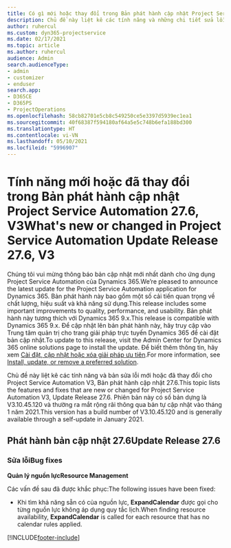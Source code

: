 ```yaml
---
title: Có gì mới hoặc thay đổi trong Bản phát hành cập nhật Project Service Automation 27.6, Bản vá, V3
description: Chủ đề này liệt kê các tính năng và những chi tiết sửa lỗi trong bản phát hành cập nhật Project Service Automation, bản vá 27.6, V3.
author: ruhercul
ms.custom: dyn365-projectservice
ms.date: 02/17/2021
ms.topic: article
ms.author: ruhercul
audience: Admin
search.audienceType:
- admin
- customizer
- enduser
search.app:
- D365CE
- D365PS
- ProjectOperations
ms.openlocfilehash: 58cb82701e5cb8c549250ce5e3397d5939ec1ea1
ms.sourcegitcommit: 40f68387f594180af64a5e5c748b6efa188bd300
ms.translationtype: HT
ms.contentlocale: vi-VN
ms.lasthandoff: 05/10/2021
ms.locfileid: "5996907"
---
```

# <a name="whats-new-or-changed-in-project-service-automation-update-release-276-v3"></a><span data-ttu-id="6e8b3-103">Tính năng mới hoặc đã thay đổi trong Bản phát hành cập nhật Project Service Automation 27.6, V3</span><span class="sxs-lookup"><span data-stu-id="6e8b3-103">What's new or changed in Project Service Automation Update Release 27.6, V3</span></span>

<span data-ttu-id="6e8b3-104">Chúng tôi vui mừng thông báo bản cập nhật mới nhất dành cho ứng dụng Project Service Automation của Dynamics 365.</span><span class="sxs-lookup"><span data-stu-id="6e8b3-104">We’re pleased to announce the latest update for the Project Service Automation application for Dynamics 365.</span></span> <span data-ttu-id="6e8b3-105">Bản phát hành này bao gồm một số cải tiến quan trọng về chất lượng, hiệu suất và khả năng sử dụng.</span><span class="sxs-lookup"><span data-stu-id="6e8b3-105">This release includes some important improvements to quality, performance, and usability.</span></span> <span data-ttu-id="6e8b3-106">Bản phát hành này tương thích với Dynamics 365 9.x.</span><span class="sxs-lookup"><span data-stu-id="6e8b3-106">This release is compatible with Dynamics 365 9.x.</span></span> <span data-ttu-id="6e8b3-107">Để cập nhật lên bản phát hành này, hãy truy cập vào Trung tâm quản trị cho trang giải pháp trực tuyến Dynamics 365 để cài đặt bản cập nhật.</span><span class="sxs-lookup"><span data-stu-id="6e8b3-107">To update to this release, visit the Admin Center for Dynamics 365 online solutions page to install the update.</span></span> <span data-ttu-id="6e8b3-108">Để biết thêm thông tin, hãy xem [Cài đặt, cập nhật hoặc xóa giải pháp ưu tiên](/power-platform/admin/install-remove-preferred-solution).</span><span class="sxs-lookup"><span data-stu-id="6e8b3-108">For more information, see [Install, update, or remove a preferred solution](/power-platform/admin/install-remove-preferred-solution).</span></span>

<span data-ttu-id="6e8b3-109">Chủ đề này liệt kê các tính năng và bản sửa lỗi mới hoặc đã thay đổi cho Project Service Automation V3, Bản phát hành cập nhật 27.6.</span><span class="sxs-lookup"><span data-stu-id="6e8b3-109">This topic lists the features and fixes that are new or changed for Project Service Automation V3, Update Release 27.6.</span></span> <span data-ttu-id="6e8b3-110">Phiên bản này có số bản dựng là V3.10.45.120 và thường ra mắt rộng rãi thông qua bản tự cập nhật vào tháng 1 năm 2021.</span><span class="sxs-lookup"><span data-stu-id="6e8b3-110">This version has a build number of V3.10.45.120 and is generally available through a self-update in January 2021.</span></span>

## <a name="update-release-276"></a><span data-ttu-id="6e8b3-111">Phát hành bản cập nhật 27.6</span><span class="sxs-lookup"><span data-stu-id="6e8b3-111">Update Release 27.6</span></span>

### <a name="bug-fixes"></a><span data-ttu-id="6e8b3-112">Sửa lỗi</span><span class="sxs-lookup"><span data-stu-id="6e8b3-112">Bug fixes</span></span>


<span data-ttu-id="6e8b3-113">**Quản lý nguồn lực**</span><span class="sxs-lookup"><span data-stu-id="6e8b3-113">**Resource Management**</span></span>

<span data-ttu-id="6e8b3-114">Các vấn đề sau đã được khắc phục:</span><span class="sxs-lookup"><span data-stu-id="6e8b3-114">The following issues have been fixed:</span></span>

- <span data-ttu-id="6e8b3-115">Khi tìm khả năng sẵn có của nguồn lực, **ExpandCalendar** được gọi cho từng nguồn lực không áp dụng quy tắc lịch.</span><span class="sxs-lookup"><span data-stu-id="6e8b3-115">When finding resource availability, **ExpandCalendar** is called for each resource that has no calendar rules applied.</span></span>


[!INCLUDE[footer-include](../includes/footer-banner.md)]